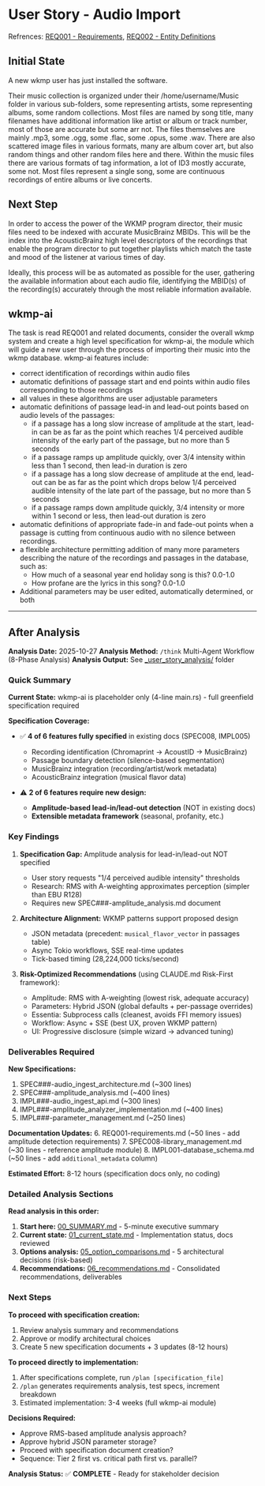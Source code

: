 # User Story - Audio Import

Refrences: [REQ001 - Requirements](REQ001-requirements.md), [REQ002 - Entity Definitions](REQ002-entity_definitions.md)

## Initial State

A new wkmp user has just installed the software.

Their music collection is organized under their /home/username/Music folder in various sub-folders, some representing artists, some representing albums, some random collections. Most files are named by song title, many filenames have additional information like artist or album or track number, most of those are accurate but some arr not.  The files themselves are mainly .mp3, some .ogg, some .flac, some .opus, some .wav.  There are also scattered image files in various formats, many are album cover art, but also random things and other random files here and there.  Within the music files there are various formats of tag information, a lot of ID3 mostly accurate, some not.  Most files represent a single song, some are continuous recordings of entire albums or live concerts.

## Next Step

In order to access the power of the WKMP program director, their music files need to be indexed with accurate MusicBrainz MBIDs.  This will be the index into the AcousticBrainz high level descriptors of the recordings that enable the program director to put together playlists which match the taste and mood of the listener at various times of day.

Ideally, this process will be as automated as possible for the user, gathering the available information about each audio file, identifying the MBID(s) of the recording(s) accurately through the most reliable information available.

## wkmp-ai

The task is read REQ001 and related documents, consider the overall wkmp system and create a high level specification for wkmp-ai, the module which will guide a new user through the process of importing their music into the wkmp database.  wkmp-ai features include:

- correct identification of recordings within audio files
- automatic definitions of passage start and end points within audio files corresponding to those recordings
- all values in these algorithms are user adjustable parameters
- automatic definitions of passage lead-in and lead-out points based on audio levels of the passages:
  - if a passage has a long slow increase of amplitude at the start, lead-in can be as far as the point which reaches 1/4 perceived audible intensity of the early part of the passage, but no more than 5 seconds
  - if a passage ramps up amplitude quickly, over 3/4 intensity within less than 1 second, then lead-in duration is zero
  - if a passage has a long slow decrease of amplitude at the end, lead-out can be as far as the point which drops below 1/4 perceived audible intensity of the late part of the passage, but no more than 5 seconds
  - if a passage ramps down amplitude quickly, 3/4 intensity or more within 1 second or less, then lead-out duration is zero
- automatic definitions of appropriate fade-in and fade-out points when a passage is cutting from continuous audio with no silence between recordings.
- a flexible architecture permitting addition of many more parameters describing the nature of the recordings and passages in the database, such as:
  - How much of a seasonal year end holiday song is this? 0.0-1.0
  - How profane are the lyrics in this song? 0.0-1.0
- Additional parameters may be user edited, automatically determined, or both

---

## After Analysis

**Analysis Date:** 2025-10-27
**Analysis Method:** `/think` Multi-Agent Workflow (8-Phase Analysis)
**Analysis Output:** See [_user_story_analysis/](wip/_user_story_analysis/) folder

### Quick Summary

**Current State:** wkmp-ai is placeholder only (4-line main.rs) - full greenfield specification required

**Specification Coverage:**
- ✅ **4 of 6 features fully specified** in existing docs (SPEC008, IMPL005)
  - Recording identification (Chromaprint → AcoustID → MusicBrainz)
  - Passage boundary detection (silence-based segmentation)
  - MusicBrainz integration (recording/artist/work metadata)
  - AcousticBrainz integration (musical flavor data)

- ⚠️ **2 of 6 features require new design:**
  - **Amplitude-based lead-in/lead-out detection** (NOT in existing docs)
  - **Extensible metadata framework** (seasonal, profanity, etc.)

### Key Findings

1. **Specification Gap:** Amplitude analysis for lead-in/lead-out NOT specified
   - User story requests "1/4 perceived audible intensity" thresholds
   - Research: RMS with A-weighting approximates perception (simpler than EBU R128)
   - Requires new SPEC###-amplitude_analysis.md document

2. **Architecture Alignment:** WKMP patterns support proposed design
   - JSON metadata (precedent: `musical_flavor_vector` in passages table)
   - Async Tokio workflows, SSE real-time updates
   - Tick-based timing (28,224,000 ticks/second)

3. **Risk-Optimized Recommendations** (using CLAUDE.md Risk-First framework):
   - Amplitude: RMS with A-weighting (lowest risk, adequate accuracy)
   - Parameters: Hybrid JSON (global defaults + per-passage overrides)
   - Essentia: Subprocess calls (cleanest, avoids FFI memory issues)
   - Workflow: Async + SSE (best UX, proven WKMP pattern)
   - UI: Progressive disclosure (simple wizard → advanced tuning)

### Deliverables Required

**New Specifications:**
1. SPEC###-audio_ingest_architecture.md (~300 lines)
2. SPEC###-amplitude_analysis.md (~400 lines)
3. IMPL###-audio_ingest_api.md (~300 lines)
4. IMPL###-amplitude_analyzer_implementation.md (~400 lines)
5. IMPL###-parameter_management.md (~250 lines)

**Documentation Updates:**
6. REQ001-requirements.md (~50 lines - add amplitude detection requirements)
7. SPEC008-library_management.md (~30 lines - reference amplitude module)
8. IMPL001-database_schema.md (~50 lines - add `additional_metadata` column)

**Estimated Effort:** 8-12 hours (specification docs only, no coding)

### Detailed Analysis Sections

**Read analysis in this order:**
1. **Start here:** [00_SUMMARY.md](_user_story_analysis/00_SUMMARY.md) - 5-minute executive summary
2. **Current state:** [01_current_state.md](_user_story_analysis/01_current_state.md) - Implementation status, docs reviewed
3. **Options analysis:** [05_option_comparisons.md](_user_story_analysis/05_option_comparisons.md) - 5 architectural decisions (risk-based)
4. **Recommendations:** [06_recommendations.md](_user_story_analysis/06_recommendations.md) - Consolidated recommendations, deliverables

### Next Steps

**To proceed with specification creation:**
1. Review analysis summary and recommendations
2. Approve or modify architectural choices
3. Create 5 new specification documents + 3 updates (8-12 hours)

**To proceed directly to implementation:**
1. After specifications complete, run `/plan [specification_file]`
2. `/plan` generates requirements analysis, test specs, increment breakdown
3. Estimated implementation: 3-4 weeks (full wkmp-ai module)

**Decisions Required:**
- Approve RMS-based amplitude analysis approach?
- Approve hybrid JSON parameter storage?
- Proceed with specification document creation?
- Sequence: Tier 2 first vs. critical path first vs. parallel?

**Analysis Status:** ✅ **COMPLETE** - Ready for stakeholder decision

